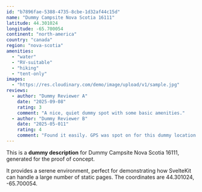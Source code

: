 ```yaml
---
id: "b7896fae-5388-4735-8cbe-1d32af44c15d"
name: "Dummy Campsite Nova Scotia 16111"
latitude: 44.301024
longitude: -65.700054
continent: "north-america"
country: "canada"
region: "nova-scotia"
amenities:
  - "water"
  - "RV-suitable"
  - "hiking"
  - "tent-only"
images:
  - "https://res.cloudinary.com/demo/image/upload/v1/sample.jpg"
reviews:
  - author: "Dummy Reviewer A"
    date: "2025-09-08"
    rating: 3
    comment: "A nice, quiet dummy spot with some basic amenities."
  - author: "Dummy Reviewer B"
    date: "2025-05-011"
    rating: 4
    comment: "Found it easily. GPS was spot on for this dummy location."
---
```


This is a **dummy description** for Dummy Campsite Nova Scotia 16111, generated for the proof of concept.

It provides a serene environment, perfect for demonstrating how SvelteKit can handle a large number of static pages. The coordinates are 44.301024, -65.700054.
